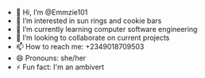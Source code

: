 - 👋 Hi, I’m @Emmzie101
- 👀 I’m interested in sun rings and cookie bars
- 🌱 I’m currently learning computer software engineering
- 💞️ I’m looking to collaborate on current projects
- 📫 How to reach me: +2349018709503
- 😄 Pronouns: she/her
- ⚡ Fun fact: I'm an ambivert

<!---
Emmzie101/Emmzie101 is a ✨ special ✨ repository because its `README.md` (this file) appears on your GitHub profile.
You can click the Preview link to take a look at your changes.
--->
